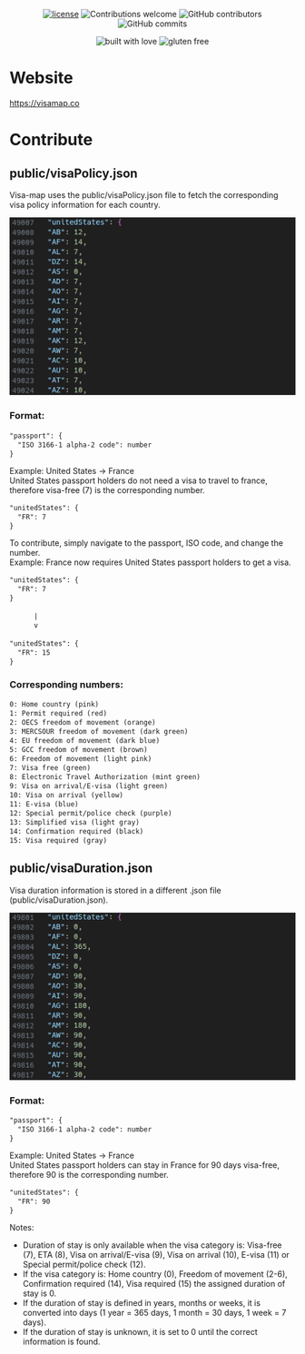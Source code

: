 <p align="center">
<a href="LICENSE.md"><img src="https://img.shields.io/badge/license-GPL--3.0-green.svg" alt="license"/></a>
<a><img src="https://img.shields.io/badge/contributions-welcome-brightgreen.svg?style=flat" alt="Contributions welcome"/></a>
<a><img src="https://img.shields.io/github/contributors/ChengCPU/visa-map.svg" alt="GitHub contributors"/></a>
<a><img src="https://img.shields.io/github/commit-activity/y/ChengCPU/visa-map.svg" alt="GitHub commits"/></a>
</p>

<p align="center">
<a><img src="https://forthebadge.com/images/featured/featured-built-with-love.svg" alt="built with love"/></a>
<a><img src="https://forthebadge.com/images/featured/featured-gluten-free.svg" alt="gluten free"/></a>
</p>

# Website

https://visamap.co

# Contribute

## public/visaPolicy.json

Visa-map uses the public/visaPolicy.json file to fetch the corresponding visa policy information for each country.

![screenshot](./public/screenshot.png)

### Format:

```
"passport": {
  "ISO 3166-1 alpha-2 code": number
}
```
Example: United States -> France\
United States passport holders do not need a visa to travel to france, therefore visa-free (7) is the corresponding number.
```
"unitedStates": {
  "FR": 7
}
```

To contribute, simply navigate to the passport, ISO code, and change the number.\
Example: France now requires United States passport holders to get a visa. 
```
"unitedStates": {
  "FR": 7
}

      |
      v

"unitedStates": {
  "FR": 15
}
```

### Corresponding numbers:

```
0: Home country (pink)
1: Permit required (red)
2: OECS freedom of movement (orange)
3: MERCSOUR freedom of movement (dark green)
4: EU freedom of movement (dark blue)
5: GCC freedom of movement (brown)
6: Freedom of movement (light pink)
7: Visa free (green)
8: Electronic Travel Authorization (mint green)
9: Visa on arrival/E-visa (light green)
10: Visa on arrival (yellow)
11: E-visa (blue)
12: Special permit/police check (purple)
13: Simplified visa (light gray)
14: Confirmation required (black)
15: Visa required (gray)
```

## public/visaDuration.json

Visa duration information is stored in a different .json file (public/visaDuration.json).

![screenshot1](./public/screenshot1.png)

### Format:

```
"passport": {
  "ISO 3166-1 alpha-2 code": number
}
```
Example: United States -> France\
United States passport holders can stay in France for 90 days visa-free, therefore 90 is the corresponding number.
```
"unitedStates": {
  "FR": 90
}
```

Notes:

* Duration of stay is only available when the visa category is: Visa-free (7), ETA (8), Visa on arrival/E-visa (9), Visa on arrival (10), E-visa (11) or Special permit/police check (12).
* If the visa category is: Home country (0), Freedom of movement (2-6), Confirmation required (14), Visa required (15) the assigned duration of stay is 0.
* If the duration of stay is defined in years, months or weeks, it is converted into days (1 year = 365 days, 1 month = 30 days, 1 week = 7 days).
* If the duration of stay is unknown, it is set to 0 until the correct information is found.